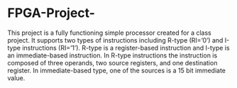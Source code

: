 # FPGA-Project-
This project is a fully functioning simple processor created for a class project. It  supports two types of instructions including R-type (RI=’0’) and I-type instructions (RI=’1’). R-type is a register-based instruction and I-type is an immediate-based instruction. In R-type instructions the instruction is composed of three operands, two source registers, and one destination register. In immediate-based type, one of the sources is a 15 bit immediate value.
